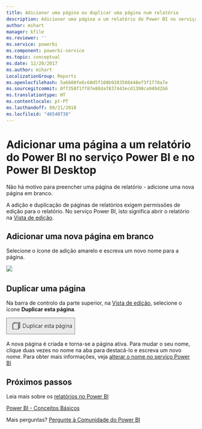 ```yaml
---
title: Adicionar uma página ou duplicar uma página num relatório
description: Adicionar uma página a um relatório do Power BI no serviço Power BI e no Power BI Desktop
author: mihart
manager: kfile
ms.reviewer: ''
ms.service: powerbi
ms.component: powerbi-service
ms.topic: conceptual
ms.date: 12/20/2017
ms.author: mihart
LocalizationGroup: Reports
ms.openlocfilehash: 5a6600fe6c60d5f108b9203508448ef3f1778a7e
ms.sourcegitcommit: 0ff358f1ff87e88daf837443ecd1398ca949d2b6
ms.translationtype: HT
ms.contentlocale: pt-PT
ms.lasthandoff: 09/21/2018
ms.locfileid: "46548738"
---
```

# <a name="add-a-page-to-a-power-bi-report-in-power-bi-service-and-power-bi-desktop"></a>Adicionar uma página a um relatório do Power BI no serviço Power BI e no Power BI Desktop
Não há motivo para preencher uma página de relatório - adicione uma nova página em branco. 

A adição e duplicação de páginas de relatórios exigem permissões de edição para o relatório. No serviço Power BI, isto significa abrir o relatório na [Vista de edição](consumer/end-user-reading-view.md). 

## <a name="add-a-new-blank-page"></a>Adicionar uma nova página em branco
Selecione o ícone de adição amarelo e escreva um novo nome para a página.  

![](media/power-bi-report-add-page/reorderpages2.gif)

## <a name="duplicate-a-page"></a>Duplicar uma página
Na barra de controlo da parte superior, na [Vista de edição](service-interact-with-a-report-in-editing-view.md), selecione o ícone **Duplicar esta página**.

![](media/power-bi-report-add-page/pbi_duplicate.png)

A nova página é criada e torna-se a página ativa. Para mudar o seu nome, clique duas vezes no nome na aba para destacá-lo e escreva um novo nome.  Para obter mais informações, veja [alterar o nome no serviço Power BI](service-rename.md)

## <a name="next-steps"></a>Próximos passos
Leia mais sobre os [relatórios no Power BI](consumer/end-user-reports.md)

[Power BI - Conceitos Básicos](consumer/end-user-basic-concepts.md)

Mais perguntas? [Pergunte à Comunidade do Power BI](http://community.powerbi.com/)

